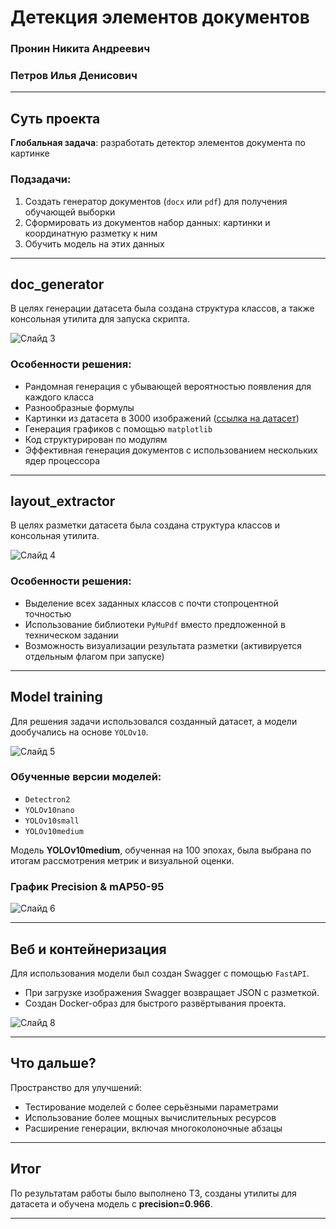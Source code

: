 # Детекция элементов документов 

### Пронин Никита Андреевич  
### Петров Илья Денисович  

---

## Суть проекта  
**Глобальная задача**: разработать детектор элементов документа по картинке  

### Подзадачи:  
1. Создать генератор документов (`docx` или `pdf`) для получения обучающей выборки  
2. Сформировать из документов набор данных: картинки и координатную разметку к ним  
3. Обучить модель на этих данных  

---

## **doc_generator**  
В целях генерации датасета была создана структура классов, а также консольная утилита для запуска скрипта.

![Слайд 3](Слайд3.png)

### Особенности решения:
- Рандомная генерация с убывающей вероятностью появления для каждого класса  
- Разнообразные формулы  
- Картинки из датасета в 3000 изображений ([ссылка на датасет](https://www.kaggle.com/datasets/pankajkumar2002/random-image-sample-dataset))  
- Генерация графиков с помощью `matplotlib`  
- Код структурирован по модулям  
- Эффективная генерация документов с использованием нескольких ядер процессора  

---

## **layout_extractor**  
В целях разметки датасета была создана структура классов и консольная утилита.

![Слайд 4](Слайд4.png)

### Особенности решения:
- Выделение всех заданных классов с почти стопроцентной точностью  
- Использование библиотеки `PyMuPdf` вместо предложенной в техническом задании  
- Возможность визуализации результата разметки (активируется отдельным флагом при запуске)  

---

## **Model training**  
Для решения задачи использовался созданный датасет, а модели дообучались на основе `YOLOv10`.  

![Слайд 5](Слайд5.png)

### Обученные версии моделей:
- `Detectron2`  
- `YOLOv10nano`  
- `YOLOv10small`  
- `YOLOv10medium`  

Модель **YOLOv10medium**, обученная на 100 эпохах, была выбрана по итогам рассмотрения метрик и визуальной оценки.  

### График Precision & mAP50-95  

![Слайд 6](Слайд6.png)

---

## **Веб и контейнеризация**  
Для использования модели был создан Swagger с помощью `FastAPI`.  

- При загрузке изображения Swagger возвращает JSON с разметкой.  
- Создан Docker-образ для быстрого развёртывания проекта.  

![Слайд 8](Слайд8.png)

---

## **Что дальше?**
Пространство для улучшений:  
- Тестирование моделей с более серьёзными параметрами  
- Использование более мощных вычислительных ресурсов  
- Расширение генерации, включая многоколоночные абзацы  

---

## Итог  
По результатам работы было выполнено ТЗ, созданы утилиты для датасета и обучена модель с **precision=0.966**.

---

